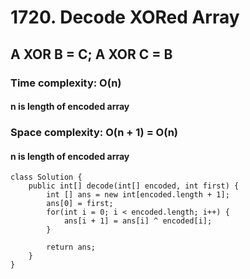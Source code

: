# 1720. Decode XORed Array
## A XOR B = C; A XOR C = B
### Time complexity: O(n)
#### n is length of encoded array
### Space complexity: O(n + 1) = O(n)
#### n is length of encoded array
```
class Solution {
    public int[] decode(int[] encoded, int first) {
        int [] ans = new int[encoded.length + 1];
		ans[0] = first;
		for(int i = 0; i < encoded.length; i++) {
			ans[i + 1] = ans[i] ^ encoded[i]; 
		}
		
		return ans;
    }
}
```